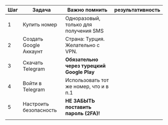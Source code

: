 
| Шаг | Задача                 | Важно помнить                              | результативность |
| --- | ---------------------- | ------------------------------------------ | ---------------- |
| 1   | Купить номер           | Одноразовый, только для получения SMS      |                  |
| 2   | Создать Google Аккаунт | Страна: Турция. Желательно с VPN.          |                  |
| 3   | Скачать Telegram       | **Обязательно через турецкий Google Play** |                  |
| 4   | Войти в Telegram       | Использовать тот же номер, что и в п.1     |                  |
| 5   | Настроить безопасность | **НЕ ЗАБЫТЬ поставить пароль (2FA)!**      |                  |
|     |                        |                                            |                  |
